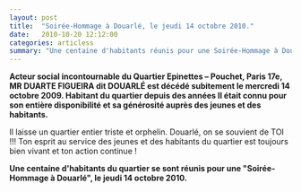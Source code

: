 ```yaml
---
layout: post
title:  "Soirée-Hommage à Douarlé, le jeudi 14 octobre 2010."
date:   2010-10-20 12:12:00
categories: articless
summary: "Une centaine d'habitants réunis pour une Soirée-Hommage à Douarlé"
---
```


**Acteur social incontournable du Quartier Epinettes – Pouchet, Paris 17e, MR DUARTE FIGUEIRA dit DOUARLÉ est décédé subitement le mercredi 14 octobre 2009. Habitant du quartier depuis des années Il était connu pour son entière disponibilité et sa générosité auprès des jeunes et des habitants.**

Il laisse un quartier entier triste et orphelin. Douarlé, on se souvient de TOI !!! Ton esprit au service des jeunes et des habitants du quartier est toujours bien vivant et ton action continue !

**Une centaine d'habitants du quartier se sont réunis pour une "Soirée-Hommage à Douarlé", le jeudi 14 octobre 2010.**

